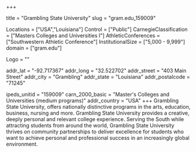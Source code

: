 
+++

title = "Grambling State University"
slug = "gram.edu_159009"

Locations = ["USA","Louisiana"]
Control = ["Public"]
CarnegieClassification = ["Masters Colleges and Universities I"]
AthleticConferences = ["Southwestern Athletic Conference"]
InstitutionalSize = ["5,000 - 9,999"]
domain = ["gram.edu"]

Logo = ""

addr_lat = "-92.717367"
addr_long = "32.522702"
addr_street = "403 Main Street"
addr_city = "Grambling"
addr_state = "Louisiana"
addr_postalcode = "71245"

ipeds_unitid = "159009"
carn_2000_basic = "Master's Colleges and Universities (medium programs)"
addr_country = "USA"
+++
    Grambling State University, offers nationally distinctive programs in the arts, education, business, nursing and more. Grambling State University provides a creative, deeply personal and relevant college experience. Serving the South while attracting students from around the world, Grambling State University thrives on community partnerships to deliver excellence for students who want to achieve personal and professional success in an increasingly global environment.
